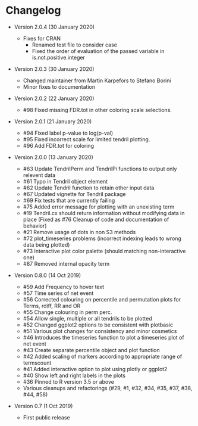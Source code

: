 # Changelog

- Version 2.0.4 (30 January 2020)
    - Fixes for CRAN
        - Renamed test file to consider case
        - Fixed the order of evaluation of the passed variable in is.not.positive.integer

- Version 2.0.3 (30 January 2020)
    - Changed maintainer from Martin Karpefors to Stefano Borini
    - Minor fixes to documentation 

- Version 2.0.2 (22 January 2020)

    - #98 Fixed missing FDR.tot in other coloring scale selections.

- Version 2.0.1 (21 January 2020)

    - #94 Fixed label p-value to log(p-val)
    - #95 Fixed incorrect scale for limited tendril plotting.
    - #96 Add FDR.tot for coloring

- Version 2.0.0 (13 January 2020)

    - #63 Update TendrilPerm and TendrilPi functions to output only relevent data
    - #61 Typo in Tendril object element
    - #62 Update Tendril function to retain other input data
    - #67 Updated vignette for Tendril package
    - #69 Fix tests that are currently failing
    - #75 Added error message for plotting with an unexisting term
    - #19 Tendril.cx should return information without modifying data in place (Fixed as #76 Cleanup of code and documentation of behavior)
    - #21 Remove usage of dots in non S3 methods
    - #72 plot\_timeseries problems (incorrect indexing leads to wrong data being plotted)
    - #73 Interactive plot color palette (should matching non-interactive one)
    - #87 Removed internal opacity term

- Version 0.8.0 (14 Oct 2019)
    - #59 Add Frequency to hover text
    - #57 Time series of net event
    - #56 Corrected colouring on percentile and permutation plots for Terms, rdiff, RR and OR
    - #55 Change colouring in perm perc.
    - #54 Allow single, multiple or all tendrils to be plotted
    - #52 Changed ggplot2 options to be consistent with plotbasic
    - #51 Various plot changes for consistency and minor cosmetics
    - #46 Introduces the timeseries function to plot a timeseries plot of net event
    - #43 Create separate percentile object and plot function
    - #42 Added scaling of markers according to appropriate range of termscount
    - #41 Added interactive option to plot using plotly or ggplot2
    - #40 Show left and right labels in the plots
    - #36 Pinned to R version 3.5 or above
    - Various cleanups and refactorings (#29, #1, #32, #34, #35, #37, #38, #44, #58)

- Version 0.7 (1 Oct 2019)
    - First public release

